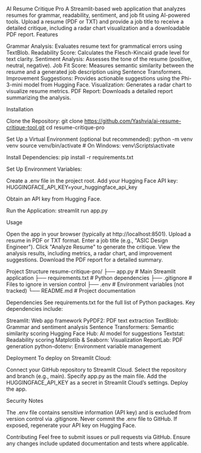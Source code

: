 AI Resume Critique Pro
A Streamlit-based web application that analyzes resumes for grammar, readability, sentiment, and job fit using AI-powered tools. Upload a resume (PDF or TXT) and provide a job title to receive a detailed critique, including a radar chart visualization and a downloadable PDF report.
Features

Grammar Analysis: Evaluates resume text for grammatical errors using TextBlob.
Readability Score: Calculates the Flesch-Kincaid grade level for text clarity.
Sentiment Analysis: Assesses the tone of the resume (positive, neutral, negative).
Job Fit Score: Measures semantic similarity between the resume and a generated job description using Sentence Transformers.
Improvement Suggestions: Provides actionable suggestions using the Phi-3-mini model from Hugging Face.
Visualization: Generates a radar chart to visualize resume metrics.
PDF Report: Downloads a detailed report summarizing the analysis.

Installation

Clone the Repository:
git clone https://github.com/Yashvia/ai-resume-critique-tool.git
cd resume-critique-pro


Set Up a Virtual Environment (optional but recommended):
python -m venv venv
source venv/bin/activate  # On Windows: venv\Scripts\activate


Install Dependencies:
pip install -r requirements.txt


Set Up Environment Variables:

Create a .env file in the project root.
Add your Hugging Face API key: HUGGINGFACE_API_KEY=your_huggingface_api_key


Obtain an API key from Hugging Face.


Run the Application:
streamlit run app.py



Usage

Open the app in your browser (typically at http://localhost:8501).
Upload a resume in PDF or TXT format.
Enter a job title (e.g., "ASIC Design Engineer").
Click "Analyze Resume" to generate the critique.
View the analysis results, including metrics, a radar chart, and improvement suggestions.
Download the PDF report for a detailed summary.

Project Structure
resume-critique-pro/
├── app.py               # Main Streamlit application
├── requirements.txt     # Python dependencies
├── .gitignore          # Files to ignore in version control
├── .env               # Environment variables (not tracked)
└── README.md           # Project documentation

Dependencies
See requirements.txt for the full list of Python packages. Key dependencies include:

Streamlit: Web app framework
PyPDF2: PDF text extraction
TextBlob: Grammar and sentiment analysis
Sentence Transformers: Semantic similarity scoring
Hugging Face Hub: AI model for suggestions
Textstat: Readability scoring
Matplotlib & Seaborn: Visualization
ReportLab: PDF generation
python-dotenv: Environment variable management

Deployment
To deploy on Streamlit Cloud:

Connect your GitHub repository to Streamlit Cloud.
Select the repository and branch (e.g., main).
Specify app.py as the main file.
Add the HUGGINGFACE_API_KEY as a secret in Streamlit Cloud’s settings.
Deploy the app.

Security Notes

The .env file contains sensitive information (API key) and is excluded from version control via .gitignore.
Never commit the .env file to GitHub. If exposed, regenerate your API key on Hugging Face.

Contributing
Feel free to submit issues or pull requests via GitHub. Ensure any changes include updated documentation and tests where applicable.


